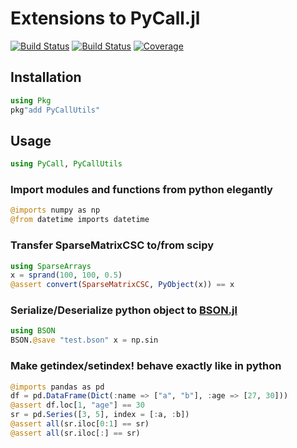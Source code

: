 # Extensions to PyCall.jl

[![Build Status](https://travis-ci.com/AStupidBear/PyCallUtils.jl.svg?branch=master)](https://travis-ci.com/AStupidBear/PyCallUtils.jl)
[![Build Status](https://ci.appveyor.com/api/projects/status/github/AStupidBear/PyCallUtils.jl?svg=true)](https://ci.appveyor.com/project/AStupidBear/PyCallUtils-jl)
[![Coverage](https://codecov.io/gh/AStupidBear/PyCallUtils.jl/branch/master/graph/badge.svg)](https://codecov.io/gh/AStupidBear/PyCallUtils.jl)

## Installation

```julia
using Pkg
pkg"add PyCallUtils"
```

## Usage

```julia
using PyCall, PyCallUtils
```

### Import modules and functions from python elegantly

```julia
@imports numpy as np
@from datetime imports datetime
```

### Transfer SparseMatrixCSC to/from scipy

```julia
using SparseArrays
x = sprand(100, 100, 0.5)
@assert convert(SparseMatrixCSC, PyObject(x)) == x
```

### Serialize/Deserialize python object to [BSON.jl](https://github.com/MikeInnes/BSON.jl)

```julia
using BSON
BSON.@save "test.bson" x = np.sin
```

### Make getindex/setindex! behave exactly like in python

```julia
@imports pandas as pd
df = pd.DataFrame(Dict(:name => ["a", "b"], :age => [27, 30]))
@assert df.loc[1, "age"] == 30
sr = pd.Series([3, 5], index = [:a, :b])
@assert all(sr.iloc[0:1] == sr)
@assert all(sr.iloc[:] == sr)
```